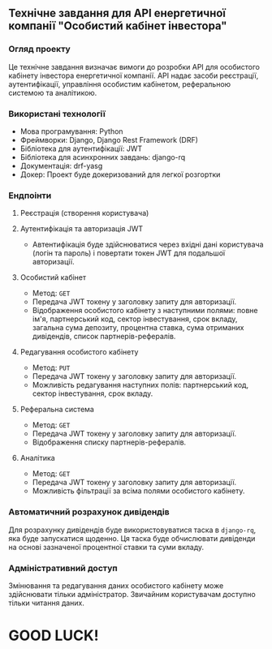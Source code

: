 ## Технічне завдання для API енергетичної компанії "Особистий кабінет інвестора"

### Огляд проекту

Це технічне завдання визначає вимоги до розробки API для особистого кабінету інвестора енергетичної компанії. API надає засоби реєстрації, аутентифікації, управління особистим кабінетом, реферальною системою та аналітикою.

### Використані технології

- Мова програмування: Python
- Фреймворки: Django, Django Rest Framework (DRF)
- Бібліотека для аутентифікації: JWT
- Бібліотека для асинхронних завдань: django-rq
- Документація: drf-yasg
- Докер: Проект буде докеризований для легкої розгортки

### Ендпоінти

1. Реєстрація (створення користувача)

2. Аутентифікація та авторизація JWT
    - Автентифікація буде здійснюватися через вхідні дані користувача (логін та пароль) і повертати токен JWT для подальшої авторизації.

3. Особистий кабінет
    - Метод: `GET`
    - Передача JWT токену у заголовку запиту для авторизації.
    - Відображення особистого кабінету з наступними полями: повне ім'я, партнерський код, сектор інвестування, срок вкладу, загальна сума депозиту, процентна ставка, сума отриманих дивідендів, список партнерів-рефералів.

4. Редагування особистого кабінету
    - Метод: `PUT`
    - Передача JWT токену у заголовку запиту для авторизації.
    - Можливість редагування наступних полів: партнерський код, сектор інвестування, срок вкладу.

5. Реферальна система
    - Метод: `GET`
    - Передача JWT токену у заголовку запиту для авторизації.
    - Відображення списку партнерів-рефералів.

6. Аналітика
    - Метод: `GET`
    - Передача JWT токену у заголовку запиту для авторизації.
    - Можливість фільтрації за всіма полями особистого кабінету.

### Автоматичний розрахунок дивідендів

Для розрахунку дивідендів буде використовуватися таска в `django-rq`, яка буде запускатися щоденно. Ця таска буде обчислювати дивіденди на основі зазначеної процентної ставки та суми вкладу.

### Адміністративний доступ

Змінювання та редагування даних особистого кабінету може здійснювати тільки адміністратор. Звичайним користувачам доступно тільки читання даних.

# GOOD LUCK!
